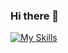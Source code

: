 ### Hi there 👋



<!-- - 🌱 I’m currently learning  
**grzesiekmq/grzesiekmq** is a ✨ _special_ ✨ repository because its `README.md` (this file) appears on your GitHub profile.

Here are some ideas to get you started:

- 🔭 I’m currently working on ...
- 🌱 I’m currently learning ...
- 👯 I’m looking to collaborate on ...
- 🤔 I’m looking for help with ...
- 💬 Ask me about ...
- 📫 How to reach me: ...
- 😄 Pronouns: ...
- ⚡ Fun fact: ...
-->  
[![My Skills](https://skillicons.dev/icons?i=aws,html,linux,mysql,nodejs,postman,r,regex,threejs,unity)](https://skillicons.dev)

